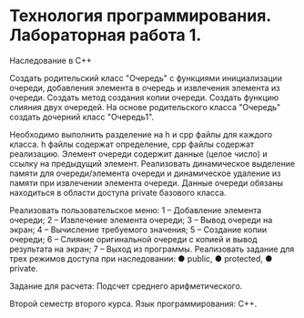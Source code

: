 # Технология программирования. Лабораторная работа 1.
Наследование в C++ 

Создать родительский класс "Очередь" с функциями инициализации очереди, добавления элемента в очередь и извлечения элемента из очереди. Создать метод создания копии очереди. Создать функцию слияния двух очередей. На основе родительского класса "Очередь" создать дочерний класс "Очередь1".

Необходимо выполнить разделение на h и cpp файлы для каждого класса. h файлы содержат определение, cpp файлы содержат реализацию. Элемент очереди содержит данные (целое число) и ссылку на предыдущий элемент. Реализовать динамическое выделение памяти для очереди/элемента очереди и динамическое удаление из памяти при извлечении элемента очереди. Данные очереди обязаны находиться в области доступа private базового класса.

Реализовать пользовательское меню: 1 – Добавление элемента очереди; 2 – Извлечение элемента очереди;  3 – Вывод очереди на экран; 4 – Вычисление требуемого значения; 5 – Создание копии очереди; 6 – Слияние оригинальной очереди с копией и вывод результата на экран; 7 – Выход из программы. Реализовать задание для трех режимов доступа при наследовании: ● public, ● protected, ● private.

Задание для расчета: Подсчет среднего арифметического.

Второй семестр второго курса. Язык программирования: С++.
